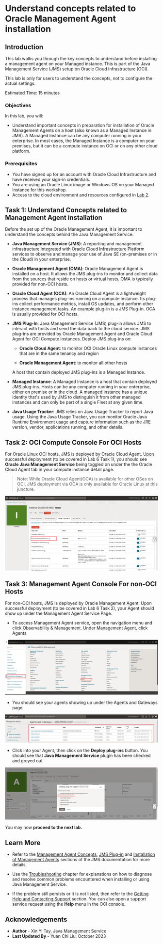 # Understand concepts related to Oracle Management Agent installation

## Introduction

This lab walks you through the key concepts to understand before installing a management agent on your Managed instance. This is part of the Java Management Service (JMS) setup on Oracle Cloud Infrastructure (OCI).

This lab is only for users to understand the concepts, not to configure the actual settings.

Estimated Time: 15 minutes

### Objectives

In this lab, you will:

- Understand important concepts in preparation for installation of Oracle Management Agents on a host (also known as a Managed Instance in JMS). A Managed Instance can be any computer running in your enterprise. In most cases, the Managed Instance is a computer on your premises, but it can be a compute instance on OCI or on any other cloud platform.

### Prerequisites
- You have signed up for an account with Oracle Cloud Infrastructure and have received your sign-in credentials.
- You are using an Oracle Linux image or Windows OS on your Managed Instance for this workshop.
- Access to the cloud environment and resources configured in [Lab 2](?lab=set-up-oci-for-jms).

## Task 1: Understand Concepts related to Management Agent installation

Before the set up of the Oracle Management Agent, it is important to understand the concepts behind the Java Management Service:

- **Java Management Service (JMS)**: A reporting and management infrastructure integrated with Oracle Cloud Infrastructure Platform services to observe and manage your use of Java SE (on-premises or in the Cloud) in your enterprise.

- **Oracle Management Agent (OMA)**: Oracle Management Agent is installed on a host. It allows the JMS plug-ins to monitor and collect data from the sources that reside on hosts or virtual hosts. OMA is typically provided for non-OCI hosts.

- **Oracle Cloud Agent (OCA)**: An Oracle Cloud Agent is a lightweight process that manages plug-ins running on a compute instance. Its plug-ins collect performance metrics, install OS updates, and perform other instance management tasks. An example plug-in is a JMS Plug-in. OCA is usually provided for OCI hosts.

- **JMS Plug-In**: Java Management Service (JMS) plug-in allows JMS to interact with hosts and send the data back to the cloud service. JMS plug-ins are provided by Oracle Management Agent and Oracle Cloud Agent for OCI Compute Instances.
Deploy JMS plug-ins on:

    * **Oracle Cloud Agent**: to monitor OCI Oracle Linux compute instances that are in the same tenancy and region

    * **Oracle Management Agent**: to monitor all other hosts

  A host that contain deployed JMS plug-ins is a Managed Instance.

- **Managed Instance**: A Managed Instance is a host that contain deployed JMS plug-ins. Hosts can be any computer running in your enterprise, either on premise or in the cloud. A managed instance has a unique identity that's used by JMS to distinguish it from other managed instances and can only be part of a single Fleet at any given time.

- **Java Usage Tracker**: JMS relies on Java Usage Tracker to report Java usage. Using the Java Usage Tracker, you can monitor Oracle Java Runtime Environment usage and capture information such as the JRE version, vendor, applications running, and other details.

## Task 2: OCI Compute Console For OCI Hosts

For Oracle Linux OCI hosts, JMS is deployed by Oracle Cloud Agent. Upon successful deployment (to be covered in Lab 6 Task 1), you should see **Oracle Java Management Service** being toggled on under the the Oracle Cloud Agent tab in your compute instance detail page.

> Note: While Oracle Cloud Agent(OCA) is available for other OSes on OCI, JMS deployment via OCA is only available for Oracle Linux at this juncture.

![image of JMS plugin on OCI Managed Instances](images/jms-plugin-oci.png)

## Task 3: Management Agent Console For non-OCI Hosts

For non-OCI hosts, JMS is deployed by Oracle Management Agent. Upon successful deployment (to be covered in Lab 6 Task 2), your Agent should show up under the Management Agent Service Page.

- To access Management Agent service, open the navigation menu and click Observability & Management. Under Management Agent, click Agents

![image of navigation to Management Agent service](images/console-nav-oma.png)

- You should see your agents showing up under the Agents and Gateways page.

![image of list of Management Agents](images/oma-agent-page.png)

- Click into your Agent, then click on the **Deploy plug-ins** button. You should see that **Java Management Service** plugin has been checked and greyed out

![image of JMS plugin on non-OCI Managed Instances](images/jms-plugin-non-oci-jms9.png)

You may now **proceed to the next lab.**

## Learn More

* Refer to the [Management Agent Concepts](https://docs.oracle.com/en-us/iaas/management-agents/doc/you-begin.html),
  [JMS Plug-in](https://docs.oracle.com/en-us/iaas/jms/doc/management-agent.html#AJSUG-GUID-7BC69124-4807-4D79-B89B-2605D7EE9E71) and [Installation of Management Agents](https://docs.oracle.com/en-us/iaas/management-agents/doc/install-management-agent-chapter.html) sections of the JMS documentation for more details.

* Use the [Troubleshooting](https://docs.oracle.com/en-us/iaas/jms/doc/troubleshooting.html#GUID-2D613C72-10F3-4905-A306-4F2673FB1CD3) chapter for explanations on how to diagnose and resolve common problems encountered when installing or using Java Management Service.

* If the problem still persists or it is not listed, then refer to the [Getting Help and Contacting Support](https://docs.oracle.com/en-us/iaas/Content/GSG/Tasks/contactingsupport.htm) section. You can also open a support service request using the **Help** menu in the OCI console.


## Acknowledgements

- **Author** - Xin Yi Tay, Java Management Service
- **Last Updated By** - Yuan Chi Liu, October 2023